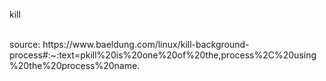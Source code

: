 

<p>

kill

<br>
source:
https://www.baeldung.com/linux/kill-background-process#:~:text=pkill%20is%20one%20of%20the,process%2C%20using%20the%20process%20name.
</p>